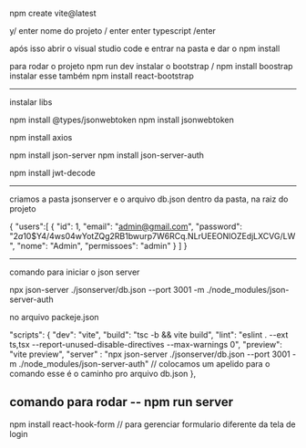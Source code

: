 npm create vite@latest

y/ enter
nome do projeto / enter
enter
typescript /enter


após isso abrir o visual studio code e entrar na pasta e dar o npm install


para rodar o projeto npm run dev
instalar o bootstrap / npm install boostrap
instalar esse também npm install react-bootstrap


------------------------------------------------------------------------------------------
instalar  libs

npm install @types/jsonwebtoken
npm install jsonwebtoken

npm install axios

npm install json-server
npm install json-server-auth

npm install jwt-decode


--------------------------------------------------------------------------------------------
criamos a pasta jsonserver e o arquivo db.json dentro da pasta, na raiz do projeto

{
    "users":[
        {
            "id": 1,
            "email": "admin@gmail.com",
            "password": "$2a$10$Y4/4ws04wYotZQg2RB1bwurp7W6RCq.NLrUEEONlOZEdjLXCVG/LW",
            "nome": "Admin",
            "permissoes": "admin"
        }
    ]
}


----------------------------------------------------------------------------------------------
comando para iniciar o json server

npx json-server ./jsonserver/db.json --port 3001 -m ./node_modules/json-server-auth

no arquivo packeje.json

  "scripts": {
    "dev": "vite",
    "build": "tsc -b && vite build",
    "lint": "eslint . --ext ts,tsx --report-unused-disable-directives --max-warnings 0",
    "preview": "vite preview",
    "server" : "npx json-server ./jsonserver/db.json --port 3001 -m ./node_modules/json-server-auth"   // colocamos um apelido para o comando esse é o caminho pro arquivo db.json
  },


comando para rodar --  npm run server
---------------------------------------------------------------------------------------------------

npm install react-hook-form // para gerenciar formulario diferente da tela de login


















